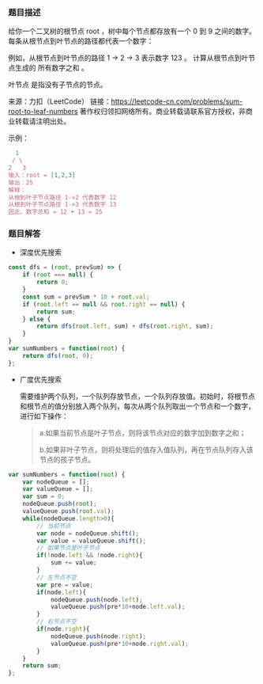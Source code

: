 ### 题目描述

给你一个二叉树的根节点 root ，树中每个节点都存放有一个 0 到 9 之间的数字。
每条从根节点到叶节点的路径都代表一个数字：

例如，从根节点到叶节点的路径 1 -> 2 -> 3 表示数字 123 。
计算从根节点到叶节点生成的 所有数字之和 。

叶节点 是指没有子节点的节点。

来源：力扣（LeetCode）
链接：https://leetcode-cn.com/problems/sum-root-to-leaf-numbers
著作权归领扣网络所有。商业转载请联系官方授权，非商业转载请注明出处。

示例：

```js
  1
 / \
2   3
输入：root = [1,2,3]
输出：25
解释：
从根到叶子节点路径 1->2 代表数字 12
从根到叶子节点路径 1->3 代表数字 13
因此，数字总和 = 12 + 13 = 25
```

### 题目解答

- 深度优先搜索

```js
const dfs = (root, prevSum) => {
    if (root === null) {
        return 0;
    }
    const sum = prevSum * 10 + root.val;
    if (root.left == null && root.right == null) {
        return sum;
    } else {
        return dfs(root.left, sum) + dfs(root.right, sum);
    }
}
var sumNumbers = function(root) {
    return dfs(root, 0);
};
```

- 广度优先搜索

  需要维护两个队列，一个队列存放节点，一个队列存放值。初始时，将根节点和根节点的值分别放入两个队列，每次从两个队列取出一个节点和一个数字，进行如下操作：

  > a.如果当前节点是叶子节点，则将该节点对应的数字加到数字之和；
  >
  > b.如果非叶子节点，则将处理后的值存入值队列，再在节点队列存入该节点的孩子节点。

```js
var sumNumbers = function(root) {
    var nodeQueue = [];
    var valueQueue = [];
    var sum = 0;
    nodeQueue.push(root);
    valueQueue.push(root.val);
    while(nodeQueue.length>0){
        // 当前节点
        var node = nodeQueue.shift();
        var value = valueQueue.shift();
        // 如果节点是叶子节点
        if(!node.left && !node.right){
            sum += value; 
        }
        // 左节点不空
        var pre = value;
        if(node.left){
            nodeQueue.push(node.left);    
            valueQueue.push(pre*10+node.left.val);
        }
        // 右节点不空
        if(node.right){
            nodeQueue.push(node.right);
            valueQueue.push(pre*10+node.right.val);
        }
    }
    return sum;
};
```

